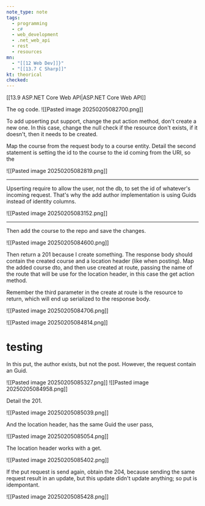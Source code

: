 ```yaml
---
note_type: note
tags:
  - programming
  - c#
  - web_development
  - .net_web_api
  - rest
  - resources
mn:
  - "[[12 Web Dev]]}"
  - "[[13.7 C Sharp]]"
kt: theorical
checked:
---
```

[[13.9 ASP.NET Core Web API|ASP.NET Core Web API]]

The og code.
![[Pasted image 20250205082700.png]]

To add upserting put support, change the put action method, don't create a new one. In this case, change the null check if the resource don't exists, if it doesn't, then it needs to be created.

Map the course from the request body to a course entity. Detail the second statement is setting the id to the course to the id coming from the URI, so the 

![[Pasted image 20250205082819.png]]

---
Upserting require to allow the user, not the db, to set the id of whatever's incoming request. That's why the add author implementation is using Guids instead of identity columns. 

![[Pasted image 20250205083152.png]]

---
Then add the course to the repo and save the changes. 

![[Pasted image 20250205084600.png]]

Then return a 201 because I create something. The response body should contain the created course and a location header (like when posting). Map the added course dto, and then use created at route, passing the name of the route that will be use for the location header, in this case the get action method. 

Remember the third parameter in the create at route is the resource to return, which will end up serialized to the response body. 

![[Pasted image 20250205084706.png]]

![[Pasted image 20250205084814.png]]
# testing
In this put, the author exists, but not the post. However, the request contain an Guid. 

![[Pasted image 20250205085327.png]]
![[Pasted image 20250205084958.png]]

Detail the 201.

![[Pasted image 20250205085039.png]]

And the location header, has the same Guid the user pass, 

![[Pasted image 20250205085054.png]]

The location header works with a get.

![[Pasted image 20250205085402.png]]

If the put request is send again, obtain the 204, because sending the same request result in an update, but this update didn't update anything; so put is idempontant. 

![[Pasted image 20250205085428.png]]
